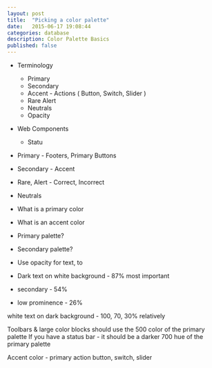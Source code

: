 ```yaml
---
layout: post
title:  "Picking a color palette"
date:   2015-06-17 19:08:44
categories: database
description: Color Palette Basics
published: false
---
```


* Terminology
  * Primary
  * Secondary
  * Accent - Actions ( Button, Switch, Slider )
  * Rare Alert
  * Neutrals
  * Opacity

* Web Components
  * Statu

* Primary - Footers, Primary Buttons
* Secondary - Accent 
* Rare, Alert - Correct, Incorrect
* Neutrals

* What is a primary color
* What is an accent color

* Primary palette?
* Secondary palette?

* Use opacity for text, to 

* Dark text on white background - 87% most important
* secondary - 54%
* low prominence - 26%

white text on dark background - 100, 70, 30% relatively

Toolbars & large color blocks should use the 500 color of the primary palette
If you have a status bar - it should be a darker 700 hue of the primary palette

Accent color - primary action button, switch, slider

